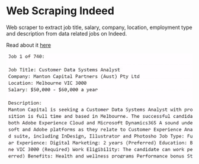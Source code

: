 # Web Scraping Indeed

Web scraper to extract job title, salary, company, location, employment type and description from data related jobs on Indeed. 

Read about it [here](https://github.com/alfredzou/Web-Scraping-Indeed)

<img src='Images/Web Scraping Indeed.gif'>
